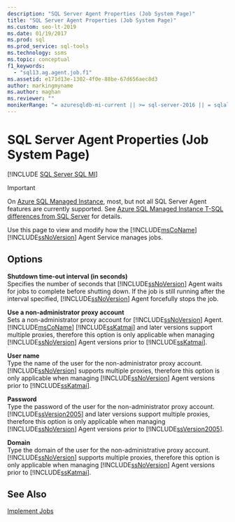 ```yaml
---
description: "SQL Server Agent Properties (Job System Page)"
title: "SQL Server Agent Properties (Job System Page)"
ms.custom: seo-lt-2019
ms.date: 01/19/2017
ms.prod: sql
ms.prod_service: sql-tools
ms.technology: ssms
ms.topic: conceptual
f1_keywords: 
  - "sql13.ag.agent.job.f1"
ms.assetid: e171d13e-1302-4f0e-88be-67d656aec8d3
author: markingmyname
ms.author: maghan
ms.reviewer: ""
monikerRange: "= azuresqldb-mi-current || >= sql-server-2016 || = sqlallproducts-allversions"
---
```

# SQL Server Agent Properties (Job System Page)
[!INCLUDE [SQL Server SQL MI](../../includes/applies-to-version/sql-asdbmi.md)]

> [!IMPORTANT]  
> On [Azure SQL Managed Instance](https://docs.microsoft.com/azure/sql-database/sql-database-managed-instance), most, but not all SQL Server Agent features are currently supported. See [Azure SQL Managed Instance T-SQL differences from SQL Server](https://docs.microsoft.com/azure/sql-database/sql-database-managed-instance-transact-sql-information#sql-server-agent) for details.

Use this page to view and modify how the [!INCLUDE[msCoName](../../includes/msconame_md.md)] [!INCLUDE[ssNoVersion](../../includes/ssnoversion-md.md)] Agent Service manages jobs.  
  
## Options  
**Shutdown time-out interval (in seconds)**  
Specifies the number of seconds that [!INCLUDE[ssNoVersion](../../includes/ssnoversion-md.md)] Agent waits for jobs to complete before shutting down. If the job is still running after the interval specified, [!INCLUDE[ssNoVersion](../../includes/ssnoversion-md.md)] Agent forcefully stops the job.  
  
**Use a non-administrator proxy account**  
Sets a non-administrator proxy account for [!INCLUDE[ssNoVersion](../../includes/ssnoversion-md.md)] Agent. [!INCLUDE[msCoName](../../includes/msconame_md.md)] [!INCLUDE[ssKatmai](../../includes/sskatmai_md.md)] and later versions support multiple proxies, therefore this option is only applicable when managing [!INCLUDE[ssNoVersion](../../includes/ssnoversion-md.md)] Agent versions prior to [!INCLUDE[ssKatmai](../../includes/sskatmai_md.md)].  
  
**User name**  
Type the name of the user for the non-administrator proxy account. [!INCLUDE[ssNoVersion](../../includes/ssnoversion-md.md)] supports multiple proxies, therefore this option is only applicable when managing [!INCLUDE[ssNoVersion](../../includes/ssnoversion-md.md)] Agent versions prior to [!INCLUDE[ssKatmai](../../includes/sskatmai_md.md)].  
  
**Password**  
Type the password of the user for the non-administrator proxy account. [!INCLUDE[ssVersion2005](../../includes/ssversion2005-md.md)] and later versions support multiple proxies, therefore this option is only applicable when managing [!INCLUDE[ssNoVersion](../../includes/ssnoversion-md.md)] Agent versions prior to [!INCLUDE[ssVersion2005](../../includes/ssversion2005-md.md)].  
  
**Domain**  
Type the domain of the user for the non-administrative proxy account. [!INCLUDE[ssNoVersion](../../includes/ssnoversion-md.md)] supports multiple proxies, therefore this option is only applicable when managing [!INCLUDE[ssNoVersion](../../includes/ssnoversion-md.md)] Agent versions prior to [!INCLUDE[ssKatmai](../../includes/sskatmai_md.md)].  
  
## See Also  
[Implement Jobs](../../ssms/agent/implement-jobs.md)  
  
